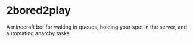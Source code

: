 # 2bored2play
A minecraft bot for waiting in queues, holding your spot in the server, and automating anarchy tasks
